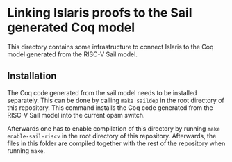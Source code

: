 # Linking Islaris proofs to the Sail generated Coq model

This directory contains some infrastructure to connect Islaris to the
Coq model generated from the RISC-V Sail model.

## Installation
The Coq code generated from the sail model needs to be installed
separately. This can be done by calling `make saildep` in the root
directory of this repository. This command installs the Coq code
generated from the RISC-V Sail model into the current opam switch.

Afterwards one has to enable compilation of this directory by running
`make enable-sail-riscv` in the root directory of this repository.
Afterwards, the files in this folder are compiled together with the
rest of the repository when running `make`.
